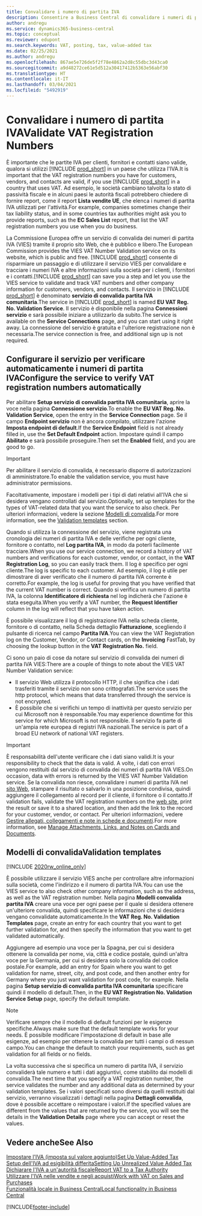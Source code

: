 ```yaml
---
title: Convalidare i numero di partita IVA
description: Consentire a Business Central di convalidare i numeri di partita IVA e altre informazioni sulla società per i contatti, i clienti e i fornitori, in base al servizio di convalida dei numeri di partita IVA (VIES) dell'Unione europea.
author: andregu
ms.service: dynamics365-business-central
ms.topic: conceptual
ms.reviewer: edupont
ms.search.keywords: VAT, posting, tax, value-added tax
ms.date: 02/25/2021
ms.author: andregu
ms.openlocfilehash: 867ae5e726de5f2f78e4862a2d8c55dbc3d43ca0
ms.sourcegitcommit: a9d48272ce61e5d512a30417412b5363e56abf30
ms.translationtype: HT
ms.contentlocale: it-IT
ms.lasthandoff: 03/04/2021
ms.locfileid: "5492919"
---
```

# <a name="validate-vat-registration-numbers"></a><span data-ttu-id="57320-103">Convalidare i numero di partita IVA</span><span class="sxs-lookup"><span data-stu-id="57320-103">Validate VAT Registration Numbers</span></span>

<span data-ttu-id="57320-104">È importante che le partite IVA per clienti, fornitori e contatti siano valide, qualora si utilizzi [!INCLUDE [prod_short](includes/prod_short.md)] in un paese che utilizza l'IVA.</span><span class="sxs-lookup"><span data-stu-id="57320-104">It is important that the VAT registration numbers you have for customers, vendors, and contacts are valid, if you use [!INCLUDE [prod_short](includes/prod_short.md)] in a country that uses VAT.</span></span> <span data-ttu-id="57320-105">Ad esempio, le società cambiano talvolta lo stato di passività fiscale e in alcuni paesi le autorità fiscali potrebbero chiedere di fornire report, come il report **Lista vendite UE**, che elenca i numeri di partita IVA utilizzati per l'attività.</span><span class="sxs-lookup"><span data-stu-id="57320-105">For example, companies sometimes change their tax liability status, and in some countries tax authorities might ask you to provide reports, such as the **EC Sales List** report, that list the VAT registration numbers you use when you do business.</span></span>

<span data-ttu-id="57320-106">La Commissione Europea offre un servizio di convalida dei numeri di partita IVA (VIES) tramite il proprio sito Web, che è pubblico e libero.</span><span class="sxs-lookup"><span data-stu-id="57320-106">The European Commission provides the VIES VAT Number Validation service on its website, which is public and free.</span></span> <span data-ttu-id="57320-107">[!INCLUDE [prod_short](includes/prod_short.md)] consente di risparmiare un passaggio e di utilizzare il servizio VIES per convalidare e tracciare i numeri IVA e altre informazioni sulla società per i clienti, i fornitori e i contatti.</span><span class="sxs-lookup"><span data-stu-id="57320-107">[!INCLUDE [prod_short](includes/prod_short.md)] can save you a step and let you use the VIES service to validate and track VAT numbers and other company information for customers, vendors, and contacts.</span></span> <span data-ttu-id="57320-108">Il servizio in [!INCLUDE [prod_short](includes/prod_short.md)] è denominato **servizio di convalida partita IVA comunitaria**.</span><span class="sxs-lookup"><span data-stu-id="57320-108">The service in [!INCLUDE [prod_short](includes/prod_short.md)] is named **EU VAT Reg. No. Validation Service**.</span></span> <span data-ttu-id="57320-109">Il servizio è disponibile nella pagina **Connessioni servizio** e sarà possibile iniziare a utilizzarlo da subito.</span><span class="sxs-lookup"><span data-stu-id="57320-109">The service is available on the **Service Connections** page, and you can start using it right away.</span></span> <span data-ttu-id="57320-110">La connessione del servizio è gratuita e l'ulteriore registrazione non è necessaria.</span><span class="sxs-lookup"><span data-stu-id="57320-110">The service connection is free, and additional sign up is not required.</span></span>

## <a name="configure-the-service-to-verify-vat-registration-numbers-automatically"></a><span data-ttu-id="57320-111">Configurare il servizio per verificare automaticamente i numeri di partita IVA</span><span class="sxs-lookup"><span data-stu-id="57320-111">Configure the service to verify VAT registration numbers automatically</span></span>

<span data-ttu-id="57320-112">Per abilitare **Setup servizio di convalida partita IVA comunitaria**, aprire la voce nella pagina **Connessione servizio**.</span><span class="sxs-lookup"><span data-stu-id="57320-112">To enable the **EU VAT Reg. No. Validation Service**, open the entry in the **Service Connection** page.</span></span> <span data-ttu-id="57320-113">Se il campo **Endpoint servizio** non è ancora compilato, utilizzare l'azione **Imposta endpoint di default**.</span><span class="sxs-lookup"><span data-stu-id="57320-113">If the **Service Endpoint** field is not already filled in, use the **Set Default Endpoint** action.</span></span> <span data-ttu-id="57320-114">Impostare quindi il campo **Abilitato** e sarà possibile proseguire.</span><span class="sxs-lookup"><span data-stu-id="57320-114">Then set the **Enabled** field, and you are good to go.</span></span>  

> [!IMPORTANT]
> <span data-ttu-id="57320-115">Per abilitare il servizio di convalida, è necessario disporre di autorizzazioni di amministratore.</span><span class="sxs-lookup"><span data-stu-id="57320-115">To enable the validation service, you must have administrator permissions.</span></span>

<span data-ttu-id="57320-116">Facoltativamente, impostare i modelli per i tipi di dati relativi all'IVA che si desidera vengano controllati dal servizio.</span><span class="sxs-lookup"><span data-stu-id="57320-116">Optionally, set up templates for the types of VAT-related data that you want the service to also check.</span></span> <span data-ttu-id="57320-117">Per ulteriori informazioni, vedere la sezione [Modelli di convalida](#validation-templates).</span><span class="sxs-lookup"><span data-stu-id="57320-117">For more information, see the [Validation templates](#validation-templates) section.</span></span>

<span data-ttu-id="57320-118">Quando si utilizza la connessione del servizio, viene registrata una cronologia dei numeri di partita IVA e delle verifiche per ogni cliente, fornitore o contatto, nel **Log partita IVA**, in modo da poterli facilmente tracciare.</span><span class="sxs-lookup"><span data-stu-id="57320-118">When you use our service connection, we record a history of VAT numbers and verifications for each customer, vendor, or contact, in the **VAT Registration Log**, so you can easily track them.</span></span> <span data-ttu-id="57320-119">Il log è specifico per ogni cliente.</span><span class="sxs-lookup"><span data-stu-id="57320-119">The log is specific to each customer.</span></span> <span data-ttu-id="57320-120">Ad esempio, il log è utile per dimostrare di aver verificato che il numero di partita IVA corrente è corretto.</span><span class="sxs-lookup"><span data-stu-id="57320-120">For example, the log is useful for proving that you have verified that the current VAT number is correct.</span></span> <span data-ttu-id="57320-121">Quando si verifica un numero di partita IVA, la colonna **Identificatore di richiesta** nel log indicherà che l'azione è stata eseguita.</span><span class="sxs-lookup"><span data-stu-id="57320-121">When you verify a VAT number, the **Request Identifier** column in the log will reflect that you have taken action.</span></span>

<span data-ttu-id="57320-122">È possibile visualizzare il log di registrazione IVA nella scheda cliente, fornitore o di contatto, nella Scheda dettaglio **Fatturazione**, scegliendo il pulsante di ricerca nel campo **Partita IVA**.</span><span class="sxs-lookup"><span data-stu-id="57320-122">You can view the VAT Registration log on the Customer, Vendor, or Contact cards, on the **Invoicing** FastTab, by choosing the lookup button in the **VAT Registration No.** field.</span></span>  

<span data-ttu-id="57320-123">Ci sono un paio di cose da notare sul servizio di convalida dei numeri di partita IVA VIES:</span><span class="sxs-lookup"><span data-stu-id="57320-123">There are a couple of things to note about the VIES VAT Number Validation service:</span></span>

* <span data-ttu-id="57320-124">Il servizio Web utilizza il protocollo HTTP, il che significa che i dati trasferiti tramite il servizio non sono crittografati.</span><span class="sxs-lookup"><span data-stu-id="57320-124">The service uses the http protocol, which means that data transferred through the service is not encrypted.</span></span>  
* <span data-ttu-id="57320-125">È possibile che si verifichi un tempo di inattività per questo servizio per cui Microsoft non è responsabile.</span><span class="sxs-lookup"><span data-stu-id="57320-125">You may experience downtime for this service for which Microsoft is not responsible.</span></span> <span data-ttu-id="57320-126">Il servizio fa parte di un'ampia rete europea di registri IVA nazionali.</span><span class="sxs-lookup"><span data-stu-id="57320-126">The service is part of a broad EU network of national VAT registers.</span></span>

> [!IMPORTANT]
> <span data-ttu-id="57320-127">È responsabilità dell'utente verificare che i dati siano validi.</span><span class="sxs-lookup"><span data-stu-id="57320-127">It is your responsibility to check that the data is valid.</span></span> <span data-ttu-id="57320-128">A volte, i dati con errori vengono restituiti dal servizio di convalida dei numeri di partita IVA VIES.</span><span class="sxs-lookup"><span data-stu-id="57320-128">On occasion, data with errors is returned by the VIES VAT Number Validation service.</span></span> <span data-ttu-id="57320-129">Se la convalida non riesce, convalidare i numeri di partita IVA nel [sito Web](https://ec.europa.eu/taxation_customs/vies/), stampare il risultato o salvarlo in una posizione condivisa, quindi aggiungere il collegamento al record per il cliente, il fornitore o il contatto.</span><span class="sxs-lookup"><span data-stu-id="57320-129">If validation fails, validate the VAT registration numbers on the [web site](https://ec.europa.eu/taxation_customs/vies/), print the result or save it to a shared location, and then add the link to the record for your customer, vendor, or contact.</span></span> <span data-ttu-id="57320-130">Per ulteriori informazioni, vedere [Gestire allegati, collegamenti e note in schede e documenti](ui-how-add-link-to-record.md).</span><span class="sxs-lookup"><span data-stu-id="57320-130">For more information, see [Manage Attachments, Links, and Notes on Cards and Documents](ui-how-add-link-to-record.md).</span></span>

## <a name="validation-templates"></a><span data-ttu-id="57320-131">Modelli di convalida</span><span class="sxs-lookup"><span data-stu-id="57320-131">Validation templates</span></span>

[!INCLUDE [2020rw_online_only](includes/2020rw_online_only.md)]

<span data-ttu-id="57320-132">È possibile utilizzare il servizio VIES anche per controllare altre informazioni sulla società, come l'indirizzo e il numero di partita IVA.</span><span class="sxs-lookup"><span data-stu-id="57320-132">You can use the VIES service to also check other company information, such as the address, as well as the VAT registration number.</span></span> <span data-ttu-id="57320-133">Nella pagina **Modelli convalida partita IVA** creare una voce per ogni paese per il quale si desidera ottenere un'ulteriore convalida, quindi specificare le informazioni che si desidera vengano convalidate automaticamente.</span><span class="sxs-lookup"><span data-stu-id="57320-133">In the **VAT Reg. No. Validation Templates** page, create an entry for each country that you want to get further validation for, and then specify the information that you want to get validated automatically.</span></span>  

<span data-ttu-id="57320-134">Aggiungere ad esempio una voce per la Spagna, per cui si desidera ottenere la convalida per nome, via, città e codice postale, quindi un'altra voce per la Germania, per cui si desidera solo la convalida del codice postale.</span><span class="sxs-lookup"><span data-stu-id="57320-134">For example, add an entry for Spain where you want to get validation for name, street, city, and post code, and then another entry for Germany where you just want validation for post code, for example.</span></span> <span data-ttu-id="57320-135">Nella pagina **Setup servizio di convalida partita IVA comunitaria** specificare quindi il modello di default.</span><span class="sxs-lookup"><span data-stu-id="57320-135">Then, in the **EU VAT Registration No. Validation Service Setup** page, specify the default template.</span></span>  

> [!NOTE]
> <span data-ttu-id="57320-136">Verificare sempre che il modello di default funzioni per le esigenze specifiche.</span><span class="sxs-lookup"><span data-stu-id="57320-136">Always make sure that the default template works for your needs.</span></span> <span data-ttu-id="57320-137">È possibile modificare l'impostazione di default in base alle esigenze, ad esempio per ottenere la convalida per tutti i campi o di nessun campo.</span><span class="sxs-lookup"><span data-stu-id="57320-137">You can change the default to match your requirements, such as get validation for all fields or no fields.</span></span>

<span data-ttu-id="57320-138">La volta successiva che si specifica un numero di partita IVA, il servizio convaliderà tale numero e tutti i dati aggiuntivi, come stabilito dai modelli di convalida.</span><span class="sxs-lookup"><span data-stu-id="57320-138">The next time that you specify a VAT registration number, the service validates the number and any additional data as determined by your validation templates.</span></span> <span data-ttu-id="57320-139">Se i valori specificati sono diversi da quelli restituiti dal servizio, verranno visualizzati i dettagli nella pagina **Dettagli convalida**, dove è possibile accettare o reimpostare i valori.</span><span class="sxs-lookup"><span data-stu-id="57320-139">If the specified values are different from the values that are returned by the service, you will see the details in the **Validation Details** page where you can accept or reset the values.</span></span>  

## <a name="see-also"></a><span data-ttu-id="57320-140">Vedere anche</span><span class="sxs-lookup"><span data-stu-id="57320-140">See Also</span></span>

[<span data-ttu-id="57320-141">Impostare l'IVA (imposta sul valore aggiunto)</span><span class="sxs-lookup"><span data-stu-id="57320-141">Set Up Value-Added Tax</span></span>](finance-setup-vat.md)  
[<span data-ttu-id="57320-142">Setup dell'IVA ad esigibilità differita</span><span class="sxs-lookup"><span data-stu-id="57320-142">Setting Up Unrealized Value Added Tax</span></span>](finance-setup-unrealized-vat.md)  
[<span data-ttu-id="57320-143">Dichiarare l'IVA a un'autorità fiscale</span><span class="sxs-lookup"><span data-stu-id="57320-143">Report VAT to a Tax Authority</span></span>](finance-how-report-vat.md)  
[<span data-ttu-id="57320-144">Utilizzare l'IVA nelle vendite e negli acquisti</span><span class="sxs-lookup"><span data-stu-id="57320-144">Work with VAT on Sales and Purchases</span></span>](finance-work-with-vat.md)  
[<span data-ttu-id="57320-145">Funzionalità locale in Business Central</span><span class="sxs-lookup"><span data-stu-id="57320-145">Local functionality in Business Central</span></span>](about-localization.md)  


[!INCLUDE[footer-include](includes/footer-banner.md)]
